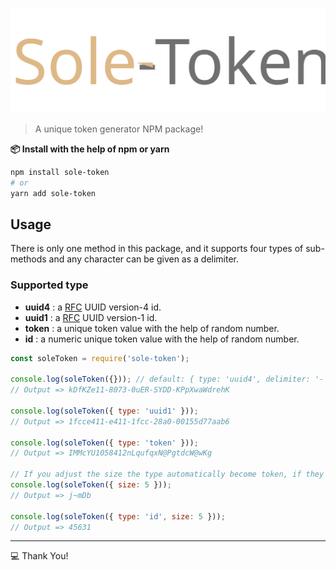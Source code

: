 ![logo](/static/logo.svg)

> A unique token generator NPM package!

<b>📦 Install with the help of npm or yarn</b>

```sh
npm install sole-token
# or
yarn add sole-token
```

## Usage
There is only one method in this package, and it supports four types of sub-methods and any character can be given as a delimiter.

### Supported type
- <b>uuid4</b> : a [RFC](https://www.ietf.org/rfc/rfc4122.txt) UUID version-4 id.
- <b>uuid1</b> : a [RFC](https://www.ietf.org/rfc/rfc4122.txt) UUID version-1 id.
- <b>token</b> : a unique token value with the help of random number.
- <b>id</b> : a numeric unique token value with the help of random number.

```js
const soleToken = require('sole-token');

console.log(soleToken({})); // default: { type: 'uuid4', delimiter: '-', size: 32 }
// Output => kDfKZe11-8073-0uER-SYDD-KPpXwaWdrehK

console.log(soleToken({ type: 'uuid1' }));
// Output => 1fcce411-e411-1fcc-28a0-00155d77aab6

console.log(soleToken({ type: 'token' }));
// Output => IMMcYU1058412nLqufqxN@PgtdcW@wKg

// If you adjust the size the type automatically become token, if they not a id type.
console.log(soleToken({ size: 5 }));
// Output => j~mDb

console.log(soleToken({ type: 'id', size: 5 }));
// Output => 45631
```

<hr>
💻 Thank You!
